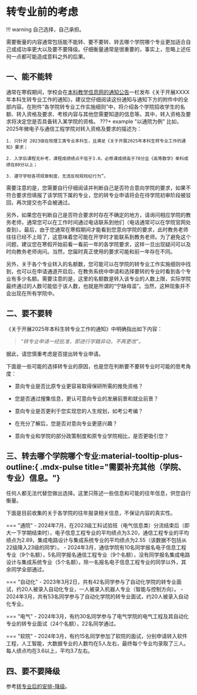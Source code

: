 # 转专业前的考虑

!!! warning
    自己选择，自己承担。

需要衡量的内容通常包括能不能转、要不要转、转去哪个学院哪个专业更加适合自己或成功率更大以及要不要降级。仔细衡量通常是很重要的，事实上，忽略上述任何一点都可能造成意料之外的后果。

## 一、能不能转
通常在寒假期间，学校会在[本科教学信息网的通知公告](https://jwc.cqu.edu.cn/index/tzgg.htm)一栏发布《关于开展XXXX年本科生转专业工作的通知》，建议您仔细阅读这份通知与通知下方的附件中的全部内容。在附件“各学院转专业工作实施细则”中，将介绍各个学院招收学生的名额、转入资格及要求、考核内容与其他您需要知道的信息等。其中，转入资格及要求将决定您是否具备转入某学院的资格。
???+ example "以通院为例"
    比如，2025年微电子与通信工程学院对转入资格及要求的描述为：

    1. 只针对 2023级在校理工类专业本科生，且满足《关于开展2025年本科生转专业工作的通知》要求；

    2. 入学后课程无补考，课程成绩绩点不低于3.0，必修课成绩高于70分且《高等数学》单科成绩在80分以上； 

    3. 遵守学校各项规章制度，无违反校规校纪行为”。

需要注意的是，您需要自行仔细阅读并判断自己是否符合意向学院的要求，如果不符合要求但填报了该学院下属的专业，您的转专业申请将会在<span class="status status-blue">待学院初审</span>阶段被驳回，再次提交也不会被通过。

另外，如果您在判断自己是否符合要求时存在不确定的地方，请询问相应学院的教务老师，通常您可以在工作时间通过电话联系到他们（电话通常可以在学院官网处查到）。最后，由于您通常在寒假期间才能看到您意向学院的要求，此时教务老师往往已经不上班了，这意味着您可能在开学时才能联系到教务老师。为了避免这个问题，建议您在寒假开始前看一看前一年的各学院要求，这样一旦出现疑问可以及时向教务老师询问。当然，您届时真正使用的要求可能和前一年存在不同。

另外，关于各个专业转入的名额数，您可能可以在学院的转专业工作实施细则中找到，也可以在申请通道开启后，在教务系统中申请和选择要转的专业时看到各个专业有多少名额。需要注意的是，这里的名额数是转入该专业的人数上限，实际学院最终通过的人数可能低于该人数，也就是所谓的“宁缺毋滥”。当然，这种现象并不会出现在所有学院中。

## 二、要不要转
《关于开展2025年本科生转专业工作的通知》中明确指出如下内容：
> *“转专业申请一经批准，即进行学籍异动，不再更改”。*

据此，请您慎重考虑是否提出转专业申请。

下面是一些可能的选择转专业的原因，也是您在判断要不要转专业时可能的思考角度：

- 意向专业是否比原专业更容易取得保研所需的推免资格？

- 您是否通过搜集信息，更认可意向专业的发展前景和就业前景？

- 意向专业是否更利于您实现您的人生规划，如考公考编？

- 在充分了解后，您是否对意向专业更感兴趣？

- 意向专业和学院的部分政策制度和原专业学院相比，是否更吸引您？

## 三、转去哪个学院哪个专业:material-tooltip-plus-outline:{ .mdx-pulse title="需要补充其他（学院、专业）信息。"}
任何人都无法代替您做出选择。这里只陈述一些信息和可能的往年信息，供您自行衡量。

下面是目前收集的关于各学院的往年报录相关信息，不保证内容的真实性。

=== "通院"
    - 2024年7月，在2023级工科试验班（电气信息类）分流结束后（即大一下学期结束时），电子信息工程专业的平均绩点为3.20，通信工程专业的平均绩点为2.89，集成电路设计与集成系统专业的平均绩点为2.55（该数据不包括从22级降入23级的同学）。
    - 2024年3月，通信学院有10名同学报名电子信息工程专业（9个名额），5名同学报名通信工程专业（9个名额），没有同学报名集成电路设计与集成系统专业（5个名额）。除一名报名电子信息工程专业的同学以外，其余同学全部通过。

=== "自动化"
    - 2023年3月2日，共有42名同学参与了自动化学院的转专业面试，约20人被录入自动化专业，一人被录入机器人专业（智能与控制方向）。
    - 2024年3月，共有53名同学参与了自动化学院的转专业面试，约20人被录入自动化专业。

=== "电气"
    - 2024年3月，有约30名同学参与了电气学院的电气工程及其自动化专业的转专业面试（24个名额），22名同学通过。

=== "软院"
    - 2024年3月，有约15名同学参加了软院的面试，分别申请转入软件工程，人工智能，大数据专业的人数均在5人左右，最终每个专业均录取了三人。每人绩点均在3.6以上，平均3.7左右。

## 四、要不要降级
参考[转专业后的安排-降级](6.%20转专业后的安排.md/#_2)。